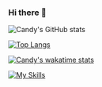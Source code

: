 ### Hi there 👋
![Candy's GitHub stats](https://github-readme-stats.vercel.app/api?username=CandyVelazco100&show_icons=true&theme=tokyonight)

[![Top Langs](https://github-readme-stats.vercel.app/api/top-langs/?username=CandyVelazco100&layout=compact)](https://github.com/CandyVelazco100/github-readme-stats)

[![Candy's wakatime stats](https://github-readme-stats.vercel.app/api/wakatime?username=CandyVelazco100)](https://github.com/CandyVelazco100/github-readme-stats)

[![My Skills](https://skills.thijs.gg/icons?i=java,python,js,html,css)](https://skills.thijs.gg)

<!--
**CandyVelazco100/CandyVelazco100** is a ✨ _special_ ✨ repository because its `README.md` (this file) appears on your GitHub profile.

Here are some ideas to get you started:

- 🔭 I’m currently working on ...
- 🌱 I’m currently learning ...
- 👯 I’m looking to collaborate on ...
- 🤔 I’m looking for help with ...
- 💬 Ask me about ...
- 📫 How to reach me: ...
- 😄 Pronouns: ...
- ⚡ Fun fact: ...
-->
